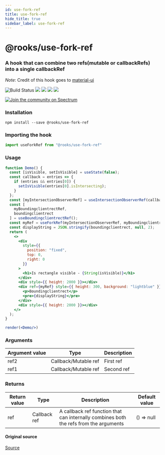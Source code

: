 ```yaml
---
id: use-fork-ref
title: use-fork-ref
hide_title: true
sidebar_label: use-fork-ref
---
```


# @rooks/use-fork-ref

### A hook that can combine two refs(mutable or callbackRefs) into a single callbackRef

*Note*: Credit of this hook goes to [material-ui](https://github.com/mui-org/material-ui/)

![Build Status](https://github.com/imbhargav5/rooks/workflows/Node%20CI/badge.svg) ![](https://img.shields.io/npm/v/@rooks/use-fork-ref/latest.svg) ![](https://img.shields.io/npm/l/@rooks/use-fork-ref.svg) ![](https://img.shields.io/bundlephobia/min/@rooks/use-fork-ref.svg) ![](https://img.shields.io/david/imbhargav5/rooks.svg?path=packages%2Ffork-ref)

<a href="https://spectrum.chat/rooks"><img src="https://withspectrum.github.io/badge/badge.svg" alt="Join the community on Spectrum"/></a>

### Installation

    npm install --save @rooks/use-fork-ref

### Importing the hook

```javascript
import useForkRef from "@rooks/use-fork-ref"
```

### Usage

```jsx
function Demo() {
  const [isVisible, setIsVisible] = useState(false);
  const callback = entries => {
    if (entries && entries[0]) {
      setIsVisible(entries[0].isIntersecting);
    }
  };
  const [myIntersectionObserverRef] = useIntersectionObserverRef(callback);
  const [
    myBoundingclientrectRef,
    boundingclientrect
  ] = useBoundingclientrectRef();
  const myRef = useForkRef(myIntersectionObserverRef, myBoundingclientrectRef);
  const displayString = JSON.stringify(boundingclientrect, null, 2);
  return (
    <>
      <div
        style={{
          position: "fixed",
          top: 0,
          right: 0
        }}
      >
        <h1>Is rectangle visible - {String(isVisible)}</h1>
      </div>
      <div style={{ height: 2000 }}></div>
      <div ref={myRef} style={{ height: 300, background: "lightblue" }}>
        <p>Boundingclientrect</p>
        <pre>{displayString}</pre>
      </div>
      <div style={{ height: 2000 }}></div>
    </>
  );
}

render(<Demo/>)
```

### Arguments

| Argument value | Type                 | Description |
| -------------- | -------------------- | ----------- |
| ref2           | Callback/Mutable ref | First ref   |
| ref1           | Callback/Mutable ref | Second ref  |

### Returns

| Return value | Type         | Description                                                                           | Default value |
| ------------ | ------------ | ------------------------------------------------------------------------------------- | ------------- |
| ref          | Callback ref | A callback ref function that can internally combines both the refs from the arguments | () => null    |

#### Original source

[Source](https://github.com/mui-org/material-ui/blob/master/packages/material-ui/src/utils/useForkRef.js)

    